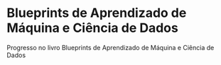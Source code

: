 # Blueprints de Aprendizado de Máquina e Ciência de Dados
Progresso no livro Blueprints de Aprendizado de Máquina e Ciência de Dados
